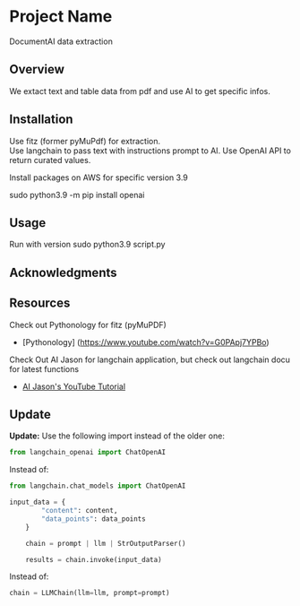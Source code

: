 # Project Name
DocumentAI data extraction

## Overview
We extact text and table data from pdf and use AI to get specific infos.

## Installation
Use fitz (former pyMuPdf) for extraction.\
Use langchain to pass text with instructions prompt to AI.
Use OpenAI API to return curated values. 

Install packages on AWS for specific version 3.9

sudo python3.9 -m pip install openai

## Usage

Run with version
sudo python3.9 script.py

## Acknowledgments
### 


## Resources
Check out Pythonology for fitz (pyMuPDF)
- [Pythonology] (https://www.youtube.com/watch?v=G0PApj7YPBo)

Check Out AI Jason for langchain application, but check out langchain docu for latest functions
- [AI Jason's YouTube Tutorial](https://www.youtube.com/watch?v=v_cfORExneQ)


## Update

**Update:**
Use the following import instead of the older one:

```python
from langchain_openai import ChatOpenAI
```
Instead of:
```python
from langchain.chat_models import ChatOpenAI
```

```python
input_data = {
        "content": content,
        "data_points": data_points
    }

    chain = prompt | llm | StrOutputParser()

    results = chain.invoke(input_data)
```

Instead of:
```python
chain = LLMChain(llm=llm, prompt=prompt)
```